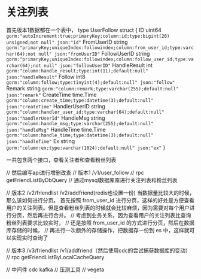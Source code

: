 # 关注列表


首先版本1数据都在一个表中，
type UserFollow struct {
	ID            uint64    `gorm:"autoIncrement:true;primaryKey;column:id;type:bigint(20) unsigned;not null" json:"id"`
	FromUserID    string    `gorm:"primaryKey;uniqueIndex:followindex;column:from_user_id;type:varchar(64);not null" json:"fromUserID"`
	FollowUserID  string    `gorm:"primaryKey;uniqueIndex:followindex;column:follow_user_id;type:varchar(64);not null" json:"followUserID"`
	HandleResult  int       `gorm:"column:handle_result;type:int(11);default:null" json:"handleResult"`
	Follow        int8      `gorm:"column:follow;type:tinyint(4);default:null" json:"follow"`
	Remark        string    `gorm:"column:remark;type:varchar(255);default:null" json:"remark"`
	CreateTime    time.Time `gorm:"column:create_time;type:datetime(3);default:null" json:"createTime"`
	HandlerUserID string    `gorm:"column:handler_user_id;type:varchar(64);default:null" json:"handlerUserId"`
	HandleMsg     string    `gorm:"column:handle_msg;type:varchar(255);default:null" json:"handleMsg"`
	HandleTime    time.Time `gorm:"column:handle_time;type:datetime(3);default:null" json:"handleTime"`
	Ex            string    `gorm:"column:ex;type:varchar(1024);default:null" json:"ex"`
}

一共包含两个接口，查看关注者和查看粉丝列表

// 然后编写api进行增删改查
// 版本1 /v1/user_follow
// rpc getFriendListByDbQuery
// 通过mysql数据库库进行关注列表和粉丝列表



// 版本2 /v2/friendlist /v2/addfriend(redis也设置一份)
当数据量比较大的时候，那么该如何进行分页。
首先按照 from_user_id 进行分页，这样的好处是方便查看用户的关注列表。但是查看粉丝列表的时候就会比较麻烦，因为需要对每个用户进行分页，然后再进行合并。
// 考虑到业务关系，因为查看用户的关注列表比查询粉丝列表要求比较实时，
// 还是按照 from_user_id 的方式进行分页，然后在数据库存储的时候，
// 再进行一次额外的存储操作，把数据存一份到 es 中，这样就可以实现实时查询了

// 版本3 /v3/friendlist /v1/addfriend（然后使用cdc的尝试捕获数据库的变动）
// rpc getFriendListByLocalCacheQuery

// 中间件 cdc kafka
// 压测工具
// vegeta
